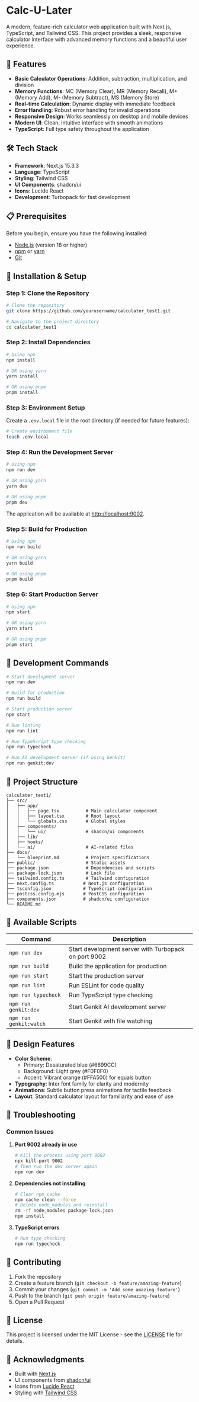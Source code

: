 # Calc-U-Later

A modern, feature-rich calculator web application built with Next.js, TypeScript, and Tailwind CSS. This project provides a sleek, responsive calculator interface with advanced memory functions and a beautiful user experience.

## 🚀 Features

- **Basic Calculator Operations**: Addition, subtraction, multiplication, and division
- **Memory Functions**: MC (Memory Clear), MR (Memory Recall), M+ (Memory Add), M- (Memory Subtract), MS (Memory Store)
- **Real-time Calculation**: Dynamic display with immediate feedback
- **Error Handling**: Robust error handling for invalid operations
- **Responsive Design**: Works seamlessly on desktop and mobile devices
- **Modern UI**: Clean, intuitive interface with smooth animations
- **TypeScript**: Full type safety throughout the application

## 🛠️ Tech Stack

- **Framework**: Next.js 15.3.3
- **Language**: TypeScript
- **Styling**: Tailwind CSS
- **UI Components**: shadcn/ui
- **Icons**: Lucide React
- **Development**: Turbopack for fast development

## 📋 Prerequisites

Before you begin, ensure you have the following installed:
- [Node.js](https://nodejs.org/) (version 18 or higher)
- [npm](https://www.npmjs.com/) or [yarn](https://yarnpkg.com/)
- [Git](https://git-scm.com/)

## 🚀 Installation & Setup

### Step 1: Clone the Repository

```bash
# Clone the repository
git clone https://github.com/yourusername/calculater_test1.git

# Navigate to the project directory
cd calculater_test1
```

### Step 2: Install Dependencies

```bash
# Using npm
npm install

# OR using yarn
yarn install

# OR using pnpm
pnpm install
```

### Step 3: Environment Setup

Create a `.env.local` file in the root directory (if needed for future features):

```bash
# Create environment file
touch .env.local
```

### Step 4: Run the Development Server

```bash
# Using npm
npm run dev

# OR using yarn
yarn dev

# OR using pnpm
pnpm dev
```

The application will be available at [http://localhost:9002](http://localhost:9002).

### Step 5: Build for Production

```bash
# Using npm
npm run build

# OR using yarn
yarn build

# OR using pnpm
pnpm build
```

### Step 6: Start Production Server

```bash
# Using npm
npm start

# OR using yarn
yarn start

# OR using pnpm
pnpm start
```

## 🔧 Development Commands

```bash
# Start development server
npm run dev

# Build for production
npm run build

# Start production server
npm start

# Run linting
npm run lint

# Run TypeScript type checking
npm run typecheck

# Run AI development server (if using Genkit)
npm run genkit:dev
```

## 📁 Project Structure

```
calculater_test1/
├── src/
│   ├── app/
│   │   ├── page.tsx          # Main calculator component
│   │   ├── layout.tsx        # Root layout
│   │   └── globals.css       # Global styles
│   ├── components/
│   │   └── ui/               # shadcn/ui components
│   ├── lib/
│   ├── hooks/
│   └── ai/                   # AI-related files
├── docs/
│   └── blueprint.md          # Project specifications
├── public/                   # Static assets
├── package.json              # Dependencies and scripts
├── package-lock.json         # Lock file
├── tailwind.config.ts        # Tailwind configuration
├── next.config.ts           # Next.js configuration
├── tsconfig.json            # TypeScript configuration
├── postcss.config.mjs       # PostCSS configuration
├── components.json          # shadcn/ui configuration
└── README.md
```

## 🎯 Available Scripts

| Command | Description |
|---------|-------------|
| `npm run dev` | Start development server with Turbopack on port 9002 |
| `npm run build` | Build the application for production |
| `npm run start` | Start the production server |
| `npm run lint` | Run ESLint for code quality |
| `npm run typecheck` | Run TypeScript type checking |
| `npm run genkit:dev` | Start Genkit AI development server |
| `npm run genkit:watch` | Start Genkit with file watching |

## 🎨 Design Features

- **Color Scheme**: 
  - Primary: Desaturated blue (#6699CC)
  - Background: Light grey (#F0F0F0)
  - Accent: Vibrant orange (#FFA500) for equals button
- **Typography**: Inter font family for clarity and modernity
- **Animations**: Subtle button press animations for tactile feedback
- **Layout**: Standard calculator layout for familiarity and ease of use

## 🐛 Troubleshooting

### Common Issues

1. **Port 9002 already in use**
   ```bash
   # Kill the process using port 9002
   npx kill-port 9002
   # Then run the dev server again
   npm run dev
   ```

2. **Dependencies not installing**
   ```bash
   # Clear npm cache
   npm cache clean --force
   # Delete node_modules and reinstall
   rm -rf node_modules package-lock.json
   npm install
   ```

3. **TypeScript errors**
   ```bash
   # Run type checking
   npm run typecheck
   ```

## 🤝 Contributing

1. Fork the repository
2. Create a feature branch (`git checkout -b feature/amazing-feature`)
3. Commit your changes (`git commit -m 'Add some amazing feature'`)
4. Push to the branch (`git push origin feature/amazing-feature`)
5. Open a Pull Request

## 📝 License

This project is licensed under the MIT License - see the [LICENSE](LICENSE) file for details.

## 🙏 Acknowledgments

- Built with [Next.js](https://nextjs.org/)
- UI components from [shadcn/ui](https://ui.shadcn.com/)
- Icons from [Lucide React](https://lucide.dev/)
- Styling with [Tailwind CSS](https://tailwindcss.com/)


